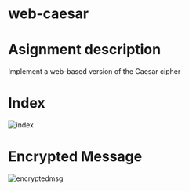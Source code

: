 # web-caesar

# Asignment description
Implement a web-based version of the Caesar cipher 

# Index #
![index](https://user-images.githubusercontent.com/29842242/32678398-2901765c-c630-11e7-8d23-a9dfc5d0dc36.png)

# Encrypted Message #
![encryptedmsg](https://user-images.githubusercontent.com/29842242/32678582-f0950512-c630-11e7-85db-5c3eb99bf66c.png)
